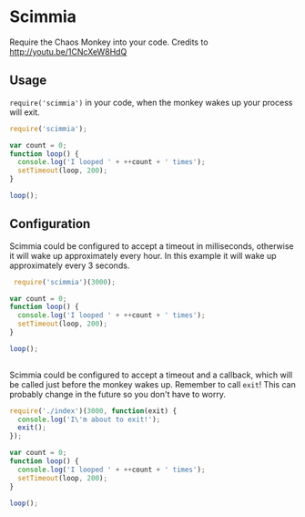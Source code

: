 # Scimmia

Require the Chaos Monkey into your code.
Credits to http://youtu.be/1CNcXeW8HdQ

## Usage

`require('scimmia')` in your code, when the monkey wakes up your process will exit.

```javascript
require('scimmia');

var count = 0;
function loop() {
  console.log('I looped ' + ++count + ' times');
  setTimeout(loop, 200);
}

loop();

```

## Configuration

Scimmia could be configured to accept a timeout in milliseconds, otherwise it will wake up
approximately every hour. In this example it will wake up approximately every 3 seconds.

```javascript
 require('scimmia')(3000);

var count = 0;
function loop() {
  console.log('I looped ' + ++count + ' times');
  setTimeout(loop, 200);
}

loop();
  
```

Scimmia could be configured to accept a timeout and a callback, which will be called just before
the monkey wakes up. Remember to call `exit`! This can probably change in the future so you don't
have to worry.

```javascript
require('./index')(3000, function(exit) {
  console.log('I\'m about to exit!');
  exit();
});

var count = 0;
function loop() {
  console.log('I looped ' + ++count + ' times');
  setTimeout(loop, 200);
}

loop();

```